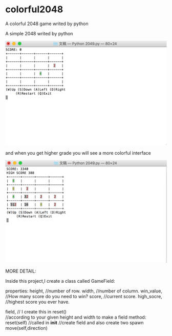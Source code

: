# colorful2048
A colorful 2048 game writed by python

A simple 2048 writed by python

![image](https://raw.githubusercontent.com/liuyuxuan123/colorful2048/master/picture%20review/colorful2048_description1.png)

and when you get higher grade you will see a more colorful interface 

![image](https://raw.githubusercontent.com/liuyuxuan123/colorful2048/master/picture%20review/colorful2048_description2.png)


MORE DETAIL:

Inside this project,I create a class called GameField:

properties:
  height,                     //number of row.
  width,                      //number of column.
  win_value,                  //How many score do you need to win?
  score,                      //current score.
  high_socre,                 //highest score you ever have.
  
  field,                      // I create this in reset()  
                              //according to your given height and width to make a field
method:
  reset(self)                 //called in __init__
                              //create field and also create two spawn
  move(self,direction)
